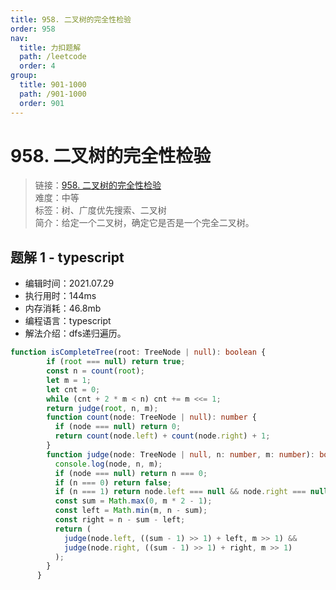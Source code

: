 ```yaml
---
title: 958. 二叉树的完全性检验
order: 958
nav:
  title: 力扣题解
  path: /leetcode
  order: 4
group:
  title: 901-1000
  path: /901-1000
  order: 901
---
```


# 958. 二叉树的完全性检验
    
> 链接：[958. 二叉树的完全性检验](https://leetcode-cn.com/problems/check-completeness-of-a-binary-tree/)  
> 难度：中等  
> 标签：树、广度优先搜索、二叉树  
> 简介：给定一个二叉树，确定它是否是一个完全二叉树。
      
## 题解 1 - typescript
- 编辑时间：2021.07.29
- 执行用时：144ms
- 内存消耗：46.8mb
- 编程语言：typescript
- 解法介绍：dfs递归遍历。
```typescript
function isCompleteTree(root: TreeNode | null): boolean {
        if (root === null) return true;
        const n = count(root);
        let m = 1;
        let cnt = 0;
        while (cnt + 2 * m < n) cnt += m <<= 1;
        return judge(root, n, m);
        function count(node: TreeNode | null): number {
          if (node === null) return 0;
          return count(node.left) + count(node.right) + 1;
        }
        function judge(node: TreeNode | null, n: number, m: number): boolean {
          console.log(node, n, m);
          if (node === null) return n === 0;
          if (n === 0) return false;
          if (n === 1) return node.left === null && node.right === null;
          const sum = Math.max(0, m * 2 - 1);
          const left = Math.min(m, n - sum);
          const right = n - sum - left;
          return (
            judge(node.left, ((sum - 1) >> 1) + left, m >> 1) &&
            judge(node.right, ((sum - 1) >> 1) + right, m >> 1)
          );
        }
      }
```

      